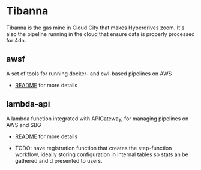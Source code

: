 # Tibanna
Tibanna is the gas mine in Cloud City that makes Hyperdrives zoom.  It's also the pipeline running in the cloud that ensure data is properly processed for 4dn.


## awsf
A set of tools for running docker- and cwl-based pipelines on AWS
* [README](awsf/README.md) for more details

## lambda-api
A lambda function integrated with APIGateway, for managing pipelines on AWS and SBG
* [README](lambda-api/README.md) for more details

* TODO: have registration function that creates the step-function workflow, ideally storing
  configuration in internal tables so stats an be gathered and d presented to users. 
